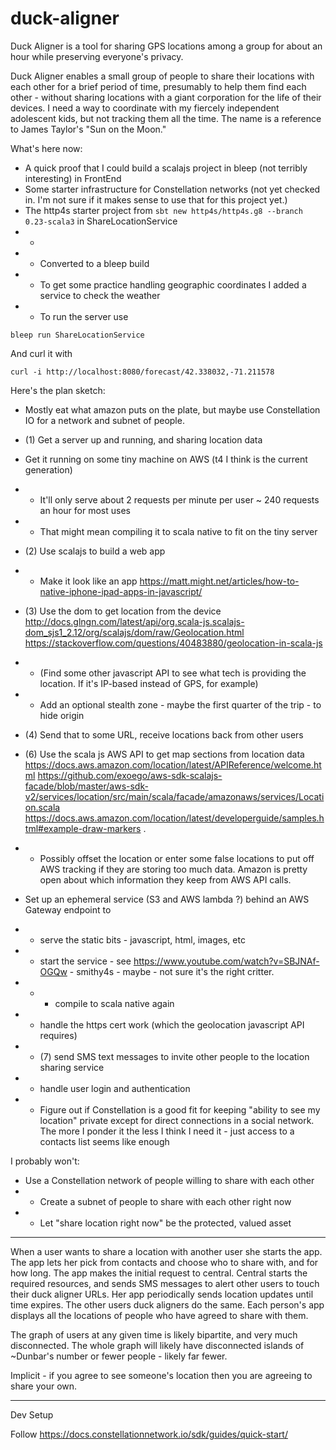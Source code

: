 # duck-aligner
Duck Aligner is a tool for sharing GPS locations among a group for about an hour while preserving everyone's privacy.

Duck Aligner enables a small group of people to share their locations with each other for a brief period of time, presumably to help them find each other - without sharing locations with a giant corporation for the life of their devices. I need a way to coordinate with my fiercely independent adolescent kids, but not tracking them all the time. The name is a reference to James Taylor's "Sun on the Moon."
             
What's here now:

* A quick proof that I could build a scalajs project in bleep (not terribly interesting) in FrontEnd
* Some starter infrastructure for Constellation networks (not yet checked in. I'm not sure if it makes sense to use that for this project yet.)
* The http4s starter project from `sbt new http4s/http4s.g8 --branch 0.23-scala3` in ShareLocationService 
* * 
* * Converted to a bleep build
* * To get some practice handling geographic coordinates I added a service to check the weather
* * To run the server use 
```shell
bleep run ShareLocationService
```
And curl it with   

```shell
curl -i http://localhost:8080/forecast/42.338032,-71.211578
```

Here's the plan sketch:

* Mostly eat what amazon puts on the plate, but maybe use Constellation IO for a network and subnet of people.
          
* (1) Get a server up and running, and sharing location data
* Get it running on some tiny machine on AWS (t4 I think is the current generation)
* * It'll only serve about 2 requests per minute per user ~ 240 requests an hour for most uses
* * That might mean compiling it to scala native to fit on the tiny server

* (2) Use scalajs to build a web app
* *  Make it look like an app https://matt.might.net/articles/how-to-native-iphone-ipad-apps-in-javascript/
* (3) Use the dom to get location from the device http://docs.glngn.com/latest/api/org.scala-js.scalajs-dom_sjs1_2.12/org/scalajs/dom/raw/Geolocation.html https://stackoverflow.com/questions/40483880/geolocation-in-scala-js 
* * (Find some other javascript API to see what tech is providing the location. If it's IP-based instead of GPS, for example)
* * Add an optional stealth zone - maybe the first quarter of the trip - to hide origin
* (4) Send that to some URL, receive locations back from other users
* (6) Use the scala js AWS API to get map sections from location data https://docs.aws.amazon.com/location/latest/APIReference/welcome.html https://github.com/exoego/aws-sdk-scalajs-facade/blob/master/aws-sdk-v2/services/location/src/main/scala/facade/amazonaws/services/Location.scala https://docs.aws.amazon.com/location/latest/developerguide/samples.html#example-draw-markers .
* * Possibly offset the location or enter some false locations to put off AWS tracking if they are storing too much data. Amazon is pretty open about which information they keep from AWS API calls.        
* Set up an ephemeral service (S3 and AWS lambda ?) behind an AWS Gateway endpoint to 
* * serve the static bits - javascript, html, images, etc
* * start the service - see https://www.youtube.com/watch?v=SBJNAf-OGQw - smithy4s - maybe - not sure it's the right critter.
* * * compile to scala native again
* * handle the https cert work (which the geolocation javascript API requires)
* * (7) send SMS text messages to invite other people to the location sharing service
* * handle user login and authentication 
* * Figure out if Constellation is a good fit for keeping "ability to see my location" private except for direct connections in a social network. The more I ponder it the less I think I need it - just access to a contacts list seems like enough

I probably won't:

* Use a Constellation network of people willing to share with each other
* * Create a subnet of people to share with each other right now
* * Let "share location right now" be the protected, valued asset


---

When a user wants to share a location with another user she starts the app. The app lets her pick from contacts and choose who to share with, and for how long. The app makes the initial request to central. Central starts the required resources, and sends SMS messages to alert other users to touch their duck aligner URLs. Her app periodically sends location updates until time expires. The other users duck aligners do the same. Each person's app displays all the locations of people who have agreed to share with them. 

The graph of users at any given time is likely bipartite, and very much disconnected. The whole graph will likely have disconnected islands of ~Dunbar's number or fewer people - likely far fewer.

Implicit - if you agree to see someone's location then you are agreeing to share your own.


---

Dev Setup

Follow https://docs.constellationnetwork.io/sdk/guides/quick-start/ 
